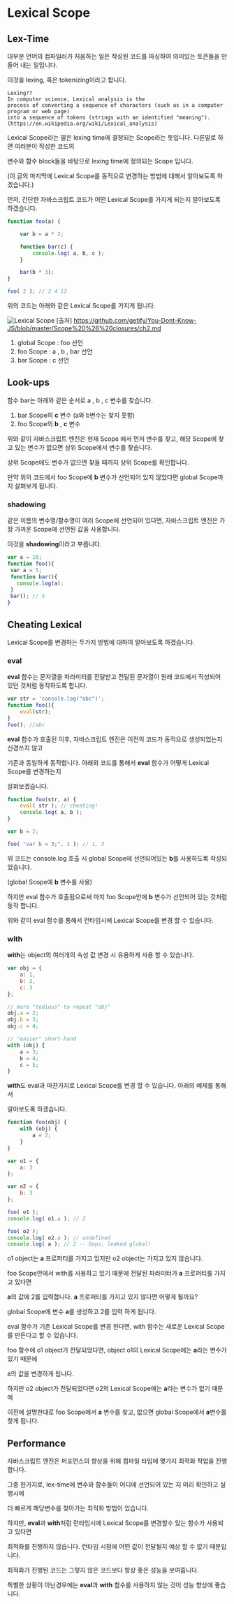 # Lexical Scope

## Lex-Time

대부분 언어의 컴파일러가 처음하는 일은 작성된 코드를 파싱하여 의미있는 토큰들을 만들어 내는 일입니다.

이것을 lexing, 혹은 tokenizing이라고 합니다.  

    Lexing??
    In computer science, Lexical analysis is the
    process of converting a sequence of characters (such as in a computer program or web page)
    into a sequence of tokens (strings with an identified "meaning").
    (https://en.wikipedia.org/wiki/Lexical_analysis) 


Lexical Scope라는 말은 lexing time에 결정되는 Scope라는 뜻입니다. 다른말로 하면 여러분이 작성한 코드의

변수와 함수 block들을 바탕으로 lexing time에 정의되는 Scope 입니다. 

(이 글의 마지막에 Lexical Scope를 동적으로 변경하는 방법에 대해서 알아보도록 하겠습니다.)

먼저, 간단한 자바스크립트 코드가 어떤 Lexical Scope를 가지게 되는지 알아보도록 하겠습니다.

```js
function foo(a) {

    var b = a * 2;

    function bar(c) {
        console.log( a, b, c );
    }

    bar(b * 3);
}

foo( 2 ); // 2 4 12
```

위의 코드는 아래와 같은 Lexical Scope를 가지게 됩니다.

![Lexical Scope](./img1.png)
[출처] https://github.com/getify/You-Dont-Know-JS/blob/master/Scope%20%26%20closures/ch2.md

1. global Scope : foo 선언
2. foo Scope : a , b , bar 선언
3. bar Scope : c 선언


## Look-ups
함수 bar는 아래와 같은 순서로 a , b , c 변수를 찾습니다.
1. bar Scope의 **c** 변수 (a와 b변수는 찾지 못함)
2. foo Scope의 **b** , **c** 변수

위와 같이 자바스크립트 엔진은 현재 Scope 에서 먼저 변수를 찾고, 해당 Scope에 찾고 있는 변수가 없으면 상위 Scope에서 변수를 찾습니다.

상위 Scope에도 변수가 없으면 찾을 때까지 상위 Scope를 확인합니다.

만약 위의 코드에서 foo Scope에 **b** 변수가 선언되어 있지 않았다면 global Scope까지 살펴보게 됩니다.

### shadowing
같은 이름의 변수명/함수명이 여러 Scope에 선언되어 있다면, 자바스크립트 엔진은 가장 가까운 Scope에 선언된 값을 사용합니다.

이것을 **shadowing**이라고 부릅니다.

```js
var a = 10;
function foo(){
 var a = 5;
 function bar(){
   console.log(a); 
 }
 bar(); // 5
}
```

## Cheating Lexical

Lexical Scope를 변경하는 두가지 방법에 대하여 알아보도록 하겠습니다.

### eval
**eval** 함수는 문자열을 파라미터를 전달받고 전달된 문자열이 원래 코드에서 작성되어 있던 것처럼 동작하도록 합니다.

```js
var str = 'console.log("abc")';
function foo(){
	eval(str);
}
foo(); //abc
```

**eval** 함수가 호출된 이후, 자바스크립트 엔진은 이전의 코드가 동적으로 생성되었는지 신경쓰지 않고

기존과 동일하게 동작합니다. 아래외 코드를 통해서 **eval** 함수가 어떻게 Lexical Scope를 변경하는지

살펴보겠습니다.

```js
function foo(str, a) {
    eval( str ); // cheating!
    console.log( a, b );
}

var b = 2;

foo( "var b = 3;", 1 ); // 1, 3

```

위 코드는 console.log 호출 시 global Scope에 선언되어있는 **b**를 사용하도록 작성되었습니다.

(global Scope에 **b** 변수를 사용)

하지만 eval 함수가 호출됨으로써 마치 foo Scope안에 **b** 변수가 선언되어 있는 것처럼 동작 합니다.

위와 같이 eval 함수를 통해서 런타임시에 Lexical Scope를 변경 할 수 있습니다.
  
### with

**with**는 object의 여러개의 속성 값 변경 시 유용하게 사용 할 수 있습니다.

```js
var obj = {
    a: 1,
    b: 2,
    c: 3
};

// more "tedious" to repeat "obj"
obj.a = 2;
obj.b = 3;
obj.c = 4;

// "easier" short-hand
with (obj) {
    a = 3;
    b = 4;
    c = 5;
}
```

**with**도 eval과 마찬가지로 Lexical Scope를 변경 할 수 있습니다. 아래의 예제를 통해서

알아보도록 하겠습니다.

```js
function foo(obj) {
    with (obj) {
        a = 2;
    }
}

var o1 = {
    a: 3
};

var o2 = {
    b: 3
};

foo( o1 );
console.log( o1.a ); // 2

foo( o2 );
console.log( o2.a ); // undefined
console.log( a ); // 2 -- Oops, leaked global!
```

o1 object는 **a** 프로퍼티를 가지고 있지만 o2 object는 가지고 있지 않습니다.

foo Scope안에서 with를 사용하고 있기 때문에 전달된 파라미터가 **a** 프로퍼티를 가지고 있다면

**a**의 값에 2를 입력합니다. **a** 프로퍼티를 가지고 있지 않다면 어떻게 될까요?

global Scope에 변수 **a**를 생성하고 2를 입력 하게 됩니다.

eval 함수가 기존 Lexical Scope를 변경 한다면, with 함수는 새로운 Lexical Scope를 만든다고 할 수 있습니다.

foo 함수에 o1 object가 전달되었다면, object o1의 Lexical Scope에는 **a**라는 변수가 있기 때문에

a의 값을 변경하게 됩니다.

하지만 o2 object가 전달되었다면 o2의 Lexical Scope에는 **a**라는 변수가 없기 때문에

이전에 설명한대로 foo Scope에서 **a** 변수를 찾고, 없으면 global Scope에서 **a**변수를 찾게 됩니다. 

## Performance
자바스크립트 엔진은 퍼포먼스의 향상을 위해 컴파일 타임에 몇가지 최적화 작업을 진행 합니다.

그중 한가지로, lex-time에 변수와 함수들이 어디에 선언되어 있는 지 미리 확인하고 실행시에

더 빠르게 해당변수를 찾아가는 최적화 방법이 있습니다.

하지만, **eval**과 **with**처럼 런타임시에 Lexical Scope를 변경할수 있는 함수가 사용되고 있다면

최적화를 진행하지 않습니다. 런타임 시점에 어떤 값이 전달될지 예상 할 수 없기 때문입니다.

최적화가 진행된 코드는 그렇지 않은 코드보다 항상 좋은 성능을 보여줍니다.

특별한 상황이 아닌경우에는 **eval**과 **with** 함수를 사용하지 않는 것이 성능 향상에 좋습니다.